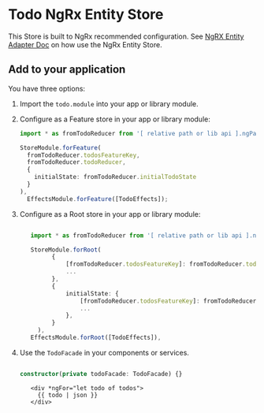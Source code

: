 # Todo NgRx Entity Store

This Store is built to NgRx recommended configuration. See [NgRX Entity Adapter Doc](https://ngrx.io/guide/entity/adapter) on how use the NgRx Entity Store.

## Add to your application

You have three options:

1. Import the `todo.module` into your app or library module.
2. Configure as a Feature store in your app or library module:

   ```typescript
   import * as fromTodoReducer from '[ relative path or lib api ].ngPatAccountReducer';

   StoreModule.forFeature(
     fromTodoReducer.todosFeatureKey,
     fromTodoReducer.todoReducer,
     {
       initialState: fromTodoReducer.initialTodoState
     }
   ),
     EffectsModule.forFeature([TodoEffects]);
   ```

3. Configure as a Root store in your app or library module:

   ```typescript

      import * as fromTodoReducer from '[ relative path or lib api ].ngPatAccountReducer';

      StoreModule.forRoot(
            {
                [fromTodoReducer.todosFeatureKey]: fromTodoReducer.todoReducer,
                ...
            },
            {
                initialState: {
                    [fromTodoReducer.todosFeatureKey]: fromTodoReducer.initialTodoState,
                    ...
                },
            }
        ),
      EffectsModule.forRoot([TodoEffects]),
   ```

4. Use the `TodoFacade` in your components or services.

    ```typescript
   
    constructor(private todoFacade: TodoFacade) {}
   ```


   ```angular2html
      <div *ngFor="let todo of todos">
        {{ todo | json }}
      </div>
  ```
